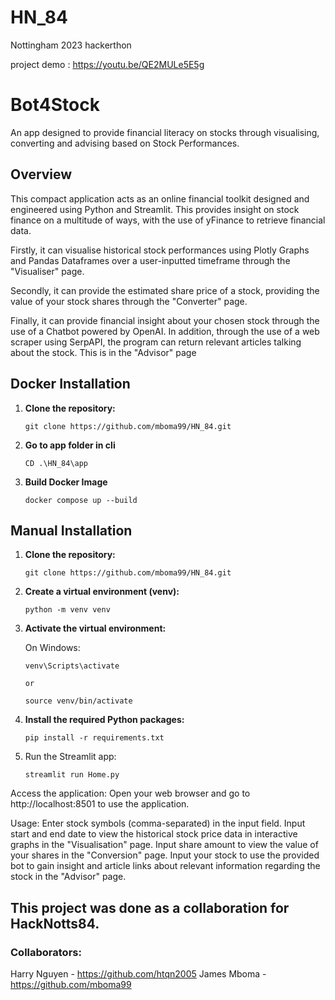 # HN_84
Nottingham 2023 hackerthon

project demo : https://youtu.be/QE2MULe5E5g

# Bot4Stock
An app designed to provide financial literacy on stocks through visualising, converting and advising based on Stock Performances.

## Overview
This compact application acts as an online financial toolkit designed and engineered using Python and Streamlit. This provides insight on stock finance on a multitude of ways, with the use of yFinance to retrieve financial data. 

Firstly, it can visualise historical stock performances using Plotly Graphs and Pandas Dataframes over a user-inputted timeframe through the "Visualiser" page.

Secondly, it can provide the estimated share price of a stock, providing the value of your stock shares through the "Converter" page.

Finally, it can provide financial insight about your chosen stock through the use of a Chatbot powered by OpenAI. In addition, through the use of a web scraper using SerpAPI, the program can return relevant articles talking about the stock. This is in the "Advisor" page

## Docker Installation

1. **Clone the repository:**

   ```
   git clone https://github.com/mboma99/HN_84.git

2. **Go to app folder in cli**
   ```
   CD .\HN_84\app
   ```

4. **Build Docker Image**
   ```
   docker compose up --build
   ```
## Manual Installation

1. **Clone the repository:**

   ```
   git clone https://github.com/mboma99/HN_84.git
   
2. **Create a virtual environment (venv):**

   ```
   python -m venv venv
3. **Activate the virtual environment:**

   On Windows:
   ```
   venv\Scripts\activate
   
   or
   
   source venv/bin/activate
4. **Install the required Python packages:**
   ```
   pip install -r requirements.txt
5. Run the Streamlit app:
   ```
   streamlit run Home.py
Access the application:
Open your web browser and go to http://localhost:8501 to use the application.

Usage:
Enter stock symbols (comma-separated) in the input field.
Input start and end date to view the historical stock price data in interactive graphs in the "Visualisation" page.
Input share amount to view the value of your shares in the "Conversion" page.
Input your stock to use the provided bot to gain insight and article links about relevant information regarding the stock in the "Advisor" page.

## This project was done as a collaboration for HackNotts84.
### Collaborators:
Harry Nguyen - https://github.com/htqn2005
James Mboma - https://github.com/mboma99
